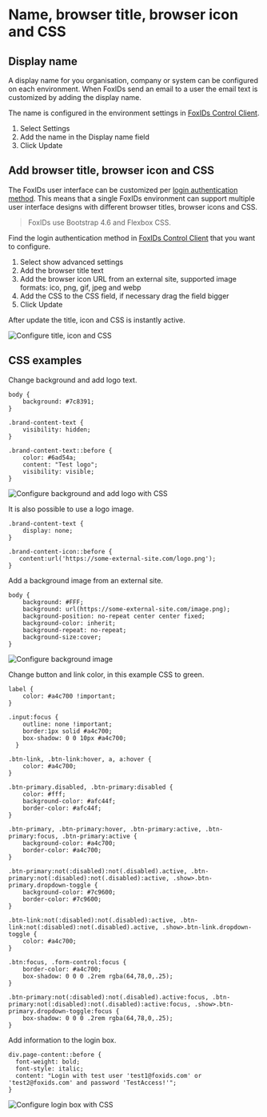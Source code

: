 # Name, browser title, browser icon and CSS

## Display name

A display name for you organisation, company or system can be configured on each environment. When FoxIDs send an email to a user the email text is customized by adding the display name.

The name is configured in the environment settings in [FoxIDs Control Client](control.md#foxids-control-client).

1. Select Settings
2. Add the name in the Display name field
3. Click Update

## Add browser title, browser icon and CSS

The FoxIDs user interface can be customized per [login authentication method](login). This means that a single FoxIDs environment can support multiple user interface designs with different browser titles, browser icons and CSS.

> FoxIDs use Bootstrap 4.6 and Flexbox CSS.

Find the login authentication method in [FoxIDs Control Client](control.md#foxids-control-client) that you want to configure.

 1. Select show advanced settings
 4. Add the browser title text
 4. Add the browser icon URL from an external site, supported image formats: ico, png, gif, jpeg and webp
 2. Add the CSS to the CSS field, if necessary drag the field bigger
 5. Click Update

 After update the title, icon and CSS is instantly active.

 ![Configure title, icon and CSS](images/configure-login-title-icon-css.png)

 ## CSS examples

 Change background and add logo text. 

    body {
        background: #7c8391;
    }

    .brand-content-text {
        visibility: hidden;
    }

    .brand-content-text::before {
        color: #6ad54a;
        content: "Test logo";
        visibility: visible;
    }

![Configure background and add logo with CSS](images/configure-login-css-backbround-logo.png)    

It is also possible to use a logo image.

    .brand-content-text {
        display: none;
    }

    .brand-content-icon::before {
       content:url('https://some-external-site.com/logo.png');
    }

Add a background image from an external site.

    body {
        background: #FFF;
        background: url(https://some-external-site.com/image.png);
        background-position: no-repeat center center fixed;
        background-color: inherit;
        background-repeat: no-repeat;
        background-size:cover;
    }

![Configure background image](images/configure-login-css-backbround-image.png)   

Change button and link color, in this example CSS to green.

    label {
        color: #a4c700 !important;
    }

    .input:focus {
        outline: none !important;
        border:1px solid #a4c700;
        box-shadow: 0 0 10px #a4c700;
      }

    .btn-link, .btn-link:hover, a, a:hover {
        color: #a4c700;
    }

    .btn-primary.disabled, .btn-primary:disabled {
        color: #fff;
        background-color: #afc44f;
        border-color: #afc44f;
    }

    .btn-primary, .btn-primary:hover, .btn-primary:active, .btn-primary:focus, .btn-primary:active {
        background-color: #a4c700;
        border-color: #a4c700;
    }

    .btn-primary:not(:disabled):not(.disabled).active, .btn-primary:not(:disabled):not(.disabled):active, .show>.btn-primary.dropdown-toggle {
        background-color: #7c9600;
        border-color: #7c9600;
    }

    .btn-link:not(:disabled):not(.disabled):active, .btn-link:not(:disabled):not(.disabled).active, .show>.btn-link.dropdown-toggle {
        color: #a4c700;
    }

    .btn:focus, .form-control:focus {
        border-color: #a4c700;
        box-shadow: 0 0 0 .2rem rgba(64,78,0,.25);
    }

    .btn-primary:not(:disabled):not(.disabled).active:focus, .btn-primary:not(:disabled):not(.disabled):active:focus, .show>.btn-primary.dropdown-toggle:focus {
        box-shadow: 0 0 0 .2rem rgba(64,78,0,.25);
    }

 Add information to the login box.

    div.page-content::before {
      font-weight: bold;
      font-style: italic;
      content: "Login with test user 'test1@foxids.com' or 'test2@foxids.com' and password 'TestAccess!'";
    }

![Configure login box with CSS](images/configure-login-css-sample-test.png)